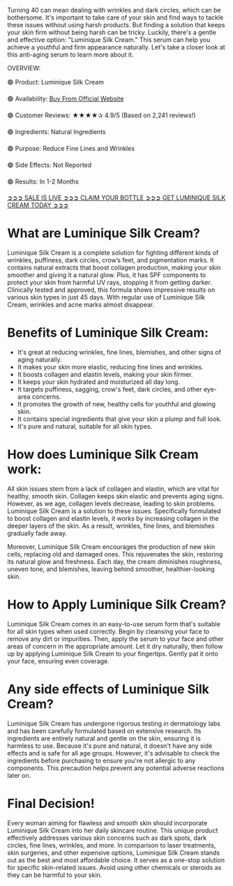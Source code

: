 Turning 40 can mean dealing with wrinkles and dark circles, which can be bothersome. It's important to take care of your skin and find ways to tackle these issues without using harsh products. But finding a solution that keeps your skin firm without being harsh can be tricky. Luckily, there's a gentle and effective option: "Luminique Silk Cream." This serum can help you achieve a youthful and firm appearance naturally. Let's take a closer look at this anti-aging serum to learn more about it.

OVERVIEW:

🟢 Product: Luminique Silk Cream

🟢 Availability: [Buy From Official Website](https://atozsupplement.com/luminique-silk-cream/)

🟢 Customer Reviews: ★★★★✰ 4.9/5 (Based on 2,241 reviews!)

🟢 Ingredients: Natural Ingredients

🟢 Purpose: Reduce Fine Lines and Wrinkles

🟢 Side Effects: Not Reported

🟢 Results: In 1-2 Months

‍[➲➲➲ SALE IS LIVE ➲➲➲ CLAIM YOUR BOTTLE ➲➲➲ GET LUMINIQUE SILK CREAM TODAY ➲➲➲](https://atozsupplement.com/luminique-silk-cream/)

# What are Luminique Silk Cream?

Luminique Silk Cream is a complete solution for fighting different kinds of wrinkles, puffiness, dark circles, crow’s feet, and pigmentation marks. It contains natural extracts that boost collagen production, making your skin smoother and giving it a natural glow. Plus, it has SPF components to protect your skin from harmful UV rays, stopping it from getting darker. Clinically tested and approved, this formula shows impressive results on various skin types in just 45 days. With regular use of Luminique Silk Cream, wrinkles and acne marks almost disappear.

# Benefits of Luminique Silk Cream:

- It's great at reducing wrinkles, fine lines, blemishes, and other signs of aging naturally.
- It makes your skin more elastic, reducing fine lines and wrinkles.
- It boosts collagen and elastin levels, making your skin firmer.
- It keeps your skin hydrated and moisturized all day long.
- It targets puffiness, sagging, crow's feet, dark circles, and other eye-area concerns.
- It promotes the growth of new, healthy cells for youthful and glowing skin.
- It contains special ingredients that give your skin a plump and full look.
- It's pure and natural, suitable for all skin types.

# How does Luminique Silk Cream work:

All skin issues stem from a lack of collagen and elastin, which are vital for healthy, smooth skin. Collagen keeps skin elastic and prevents aging signs. However, as we age, collagen levels decrease, leading to skin problems. Luminique Silk Cream is a solution to these issues. Specifically formulated to boost collagen and elastin levels, it works by increasing collagen in the deeper layers of the skin. As a result, wrinkles, fine lines, and blemishes gradually fade away.

Moreover, Luminique Silk Cream encourages the production of new skin cells, replacing old and damaged ones. This rejuvenates the skin, restoring its natural glow and freshness. Each day, the cream diminishes roughness, uneven tone, and blemishes, leaving behind smoother, healthier-looking skin.

# How to Apply Luminique Silk Cream?

Luminique Silk Cream comes in an easy-to-use serum form that's suitable for all skin types when used correctly. Begin by cleansing your face to remove any dirt or impurities. Then, apply the serum to your face and other areas of concern in the appropriate amount. Let it dry naturally, then follow up by applying Luminique Silk Cream to your fingertips. Gently pat it onto your face, ensuring even coverage.

# Any side effects of Luminique Silk Cream?

Luminique Silk Cream has undergone rigorous testing in dermatology labs and has been carefully formulated based on extensive research. Its ingredients are entirely natural and gentle on the skin, ensuring it is harmless to use. Because it's pure and natural, it doesn't have any side effects and is safe for all age groups. However, it's advisable to check the ingredients before purchasing to ensure you're not allergic to any components. This precaution helps prevent any potential adverse reactions later on.

# Final Decision!

Every woman aiming for flawless and smooth skin should incorporate Luminique Silk Cream into her daily skincare routine. This unique product effectively addresses various skin concerns such as dark spots, dark circles, fine lines, wrinkles, and more. In comparison to laser treatments, skin surgeries, and other expensive options, Luminique Silk Cream stands out as the best and most affordable choice. It serves as a one-stop solution for specific skin-related issues. Avoid using other chemicals or steroids as they can be harmful to your skin.
